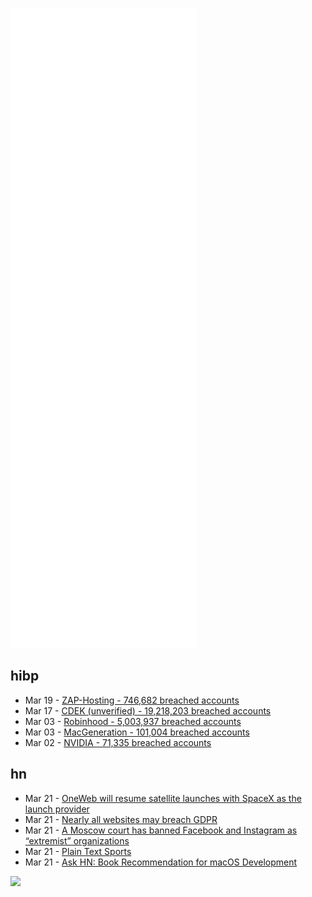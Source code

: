 ![Metrics](https://raw.githubusercontent.com/phixion/phixion/master/metrics.svg)

## hibp

<!--
for https://github.com/phixion/phixion/blob/main/.github/workflows/feeds.yml
-->
<!--START_SECTION:haveibeenpwnd-->
- Mar 19 - [ZAP-Hosting - 746,682 breached accounts](https://haveibeenpwned.com/PwnedWebsites#ZAPHosting)
- Mar 17 - [CDEK (unverified) - 19,218,203 breached accounts](https://haveibeenpwned.com/PwnedWebsites#CDEK)
- Mar 03 - [Robinhood - 5,003,937 breached accounts](https://haveibeenpwned.com/PwnedWebsites#Robinhood)
- Mar 03 - [MacGeneration - 101,004 breached accounts](https://haveibeenpwned.com/PwnedWebsites#MacGeneration)
- Mar 02 - [NVIDIA - 71,335 breached accounts](https://haveibeenpwned.com/PwnedWebsites#NVIDIA)
<!--END_SECTION:haveibeenpwnd-->

## hn

<!--
for https://github.com/phixion/phixion/blob/main/.github/workflows/feeds.yml
-->
<!--START_SECTION:hn-->
- Mar 21 - [OneWeb will resume satellite launches with SpaceX as the launch provider](https://oneweb.net/resources/oneweb-resume-satellite-launches-through-agreement-spacex)
- Mar 21 - [Nearly all websites may breach GDPR](https://www.usenix.org/conference/usenixsecurity22/presentation/bollinger)
- Mar 21 - [A Moscow court has banned Facebook and Instagram as “extremist” organizations](https://twitter.com/MoscowTimes/status/1505914095274450949)
- Mar 21 - [Plain Text Sports](https://plaintextsports.com/)
- Mar 21 - [Ask HN: Book Recommendation for macOS Development](https://news.ycombinator.com/item?id=30753584)
<!--END_SECTION:hn-->

<!--
for https://yhype.me
-->
![](https://hit.yhype.me/github/profile?user_id=13013670)
